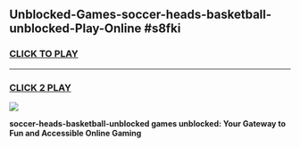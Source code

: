 
## Unblocked-Games-soccer-heads-basketball-unblocked-Play-Online #s8fki
<h3>
<a href="https://news.freeplayer.one?title=soccer-heads-basketball-unblocked&ref=3">CLICK TO PLAY</a></h3>
<hr>

<h3>
<a href="https://news.freeplayer.one?title=soccer-heads-basketball-unblocked&ref=3">CLICK 2 PLAY</a>
  
</h3>

<a href="https://news.freeplayer.one?title=soccer-heads-basketball-unblocked&ref=3"><img src="https://clearcache.store/games.png"></a>


**soccer-heads-basketball-unblocked games unblocked: Your Gateway to Fun and Accessible Online Gaming**
